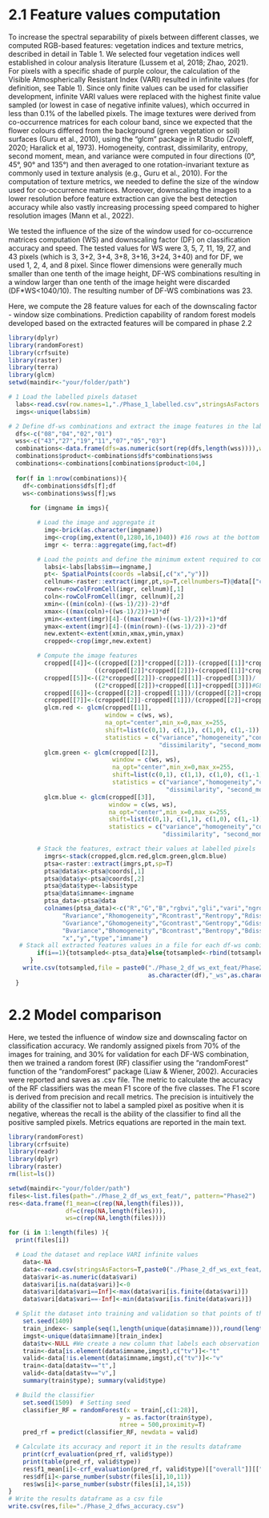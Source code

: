 # 2.1 Feature values computation
To increase the spectral separability of pixels between different classes, we computed RGB-based features: vegetation indices and texture metrics, described in detail in Table 1. We selected four vegetation indices well established in colour analysis literature (Lussem et al, 2018; Zhao, 2021). For pixels with a specific shade of purple colour, the calculation of the Visible Atmospherically Resistant Index (VARI) resulted in infinite values (for definition, see Table 1). Since only finite values can be used for classifier development, infinite VARI values were replaced with the highest finite value sampled (or lowest in case of negative infinite values), which occurred in less than 0.1% of the labelled pixels. The image textures were derived from co-occurrence matrices for each colour band, since we expected that the flower colours differed from the background (green vegetation or soil) surfaces (Guru et al., 2010), using the “glcm” package in R Studio (Zvoleff, 2020; Haralick et al, 1973). Homogeneity, contrast, dissimilarity, entropy, second moment, mean, and variance were computed in four directions (0°, 45°, 90° and 135°) and then averaged to one rotation-invariant texture as commonly used in texture analysis (e.g., Guru et al., 2010). For the computation of texture metrics, we needed to define the size of the window used for co-occurrence matrices. Moreover, downscaling the images to a lower resolution before feature extraction can give the best detection accuracy while also vastly increasing processing speed compared to higher resolution images (Mann et al., 2022).

We tested the influence of the size of the window used for co-occurrence matrices computation (WS) and downscaling factor (DF) on classification accuracy and speed. The tested values for WS were 3, 5, 7, 11, 19, 27, and 43 pixels (which is 3, 3+2, 3+4, 3+8, 3+16, 3+24, 3+40) and for DF, we used 1, 2, 4, and 8 pixel. Since flower dimensions were generally much smaller than one tenth of the image height, DF-WS combinations resulting in a window larger than one tenth of the image height were discarded (DF*WS<1040/10). The resulting number of DF-WS combinations was 23.

Here, we compute the 28 feature values for each of the downscaling factor - window size combinations. Prediction capability of random forest models developed based on the extracted features will be compared in phase 2.2
```r
library(dplyr)
library(randomForest)
library(crfsuite)
library(raster)
library(terra)
library(glcm)
setwd(maindir<-"your/folder/path")

# 1 Load the labelled pixels dataset
  labs<-read.csv(row.names=1,"./Phase_1_labelled.csv",stringsAsFactors = T)
  imgs<-unique(labs$im)

# 2 Define df-ws combinations and extract the image features in the labelled pixel 
  dfs<-c("08","04","02","01")
  wss<-c("43","27","19","11","07","05","03")
  combinations<-data.frame(dfs=as.numeric(sort(rep(dfs,length(wss)))),wss=as.numeric(rep(wss,length(dfs))))
  combinations$product<-combinations$dfs*combinations$wss
  combinations<-combinations[combinations$product<104,]
  
  for(f in 1:nrow(combinations)){
    df<-combinations$dfs[f];df
    ws<-combinations$wss[f];ws
    
      for (imgname in imgs){

        # Load the image and aggregate it
          img<-brick(as.character(imgname))
          img<-crop(img,extent(0,1280,16,1040)) #16 rows at the bottom of the pictures contain the timestamps.
          imgr <- terra::aggregate(img,fact=df)

        # Load the points and define the minimum extent required to compute points features
          labsi<-labs[labs$im==imgname,]
          pt<- SpatialPoints(coords =labsi[,c("x","y")])
          cellnum<-raster::extract(imgr,pt,sp=T,cellnumbers=T)@data[["cells"]]
          rown<-rowColFromCell(imgr, cellnum)[,1]
          coln<-rowColFromCell(imgr, cellnum)[,2]
          xmin<-((min(coln)-((ws-1)/2))-2)*df
          xmax<-((max(coln)+((ws-1)/2))+1)*df
          ymin<-extent(imgr)[4]-((max(rown)+((ws-1)/2))+1)*df
          ymax<-extent(imgr)[4]-((min(rown)-((ws-1)/2))-2)*df
          new.extent<-extent(xmin,xmax,ymin,ymax)
          cropped<-crop(imgr,new.extent)

        # Compute the image features
          cropped[[4]]<-((cropped[[2]]*cropped[[2]])-(cropped[[1]]*cropped[[3]]))/
                        ((cropped[[2]]*cropped[[2]])+(cropped[[1]]*cropped[[3]]))#RGBVI
          cropped[[5]]<-((2*cropped[[2]])-cropped[[1]]-cropped[[3]])/
                        ((2*cropped[[2]])+cropped[[1]]+cropped[[3]])#GLI
          cropped[[6]]<-(cropped[[2]]-cropped[[1]])/(cropped[[2]]+cropped[[1]]-cropped[[3]])#VARI
          cropped[[7]]<-(cropped[[2]]-cropped[[1]])/(cropped[[2]]+cropped[[1]])#NGRDI
          glcm.red <- glcm(cropped[[1]],
                           window = c(ws, ws),
                           na_opt="center",min_x=0,max_x=255,
                           shift=list(c(0,1), c(1,1), c(1,0), c(1,-1)),
                           statistics = c("variance","homogeneity","contrast","entropy",
                                          "dissimilarity", "second_moment","mean"))
          glcm.green <- glcm(cropped[[2]],
                             window = c(ws, ws),
                             na_opt="center",min_x=0,max_x=255,
                             shift=list(c(0,1), c(1,1), c(1,0), c(1,-1)),
                             statistics = c("variance","homogeneity","contrast","entropy",
                                            "dissimilarity", "second_moment","mean"))
          glcm.blue <- glcm(cropped[[3]],
                            window = c(ws, ws),
                            na_opt="center",min_x=0,max_x=255,
                            shift=list(c(0,1), c(1,1), c(1,0), c(1,-1)),
                            statistics = c("variance","homogeneity","contrast","entropy",
                                           "dissimilarity", "second_moment","mean"))

        # Stack the features, extract their values at labelled pixels
          imgrs<-stack(cropped,glcm.red,glcm.green,glcm.blue)
          ptsa<-raster::extract(imgrs,pt,sp=T)
          ptsa@data$x<-ptsa@coords[,1]
          ptsa@data$y<-ptsa@coords[,2]
          ptsa@data$type<-labsi$type
          ptsa@data$imname<-imgname
          ptsa_data<-ptsa@data
          colnames(ptsa_data)<-c("R","G","B","rgbvi","gli","vari","ngrdi",
               "Rvariance","Rhomogeneity","Rcontrast","Rentropy","Rdissimilarity","Rsecond_moment","Rmean",
               "Gvariance","Ghomogeneity","Gcontrast","Gentropy","Gdissimilarity","Gsecond_moment","Gmean",
               "Bvariance","Bhomogeneity","Bcontrast","Bentropy","Bdissimilarity","Bsecond_moment","Bmean",
               "x","y","type","imname")
   # Stack all extracted features values in a file for each df-ws combination and save it as a csv file
        if(i==1){totsampled<-ptsa_data}else{totsampled<-rbind(totsampled,ptsa_data)}
      }
    write.csv(totsampled,file = paste0("./Phase_2_df_ws_ext_feat/Phase2_df",
                                       as.character(df),"_ws",as.character(ws),".csv"))
  }
```

# 2.2 Model comparison
Here, we tested the influence of window size and downscaling factor on classification accuracy.
We randomly assigned pixels from 70% of the images for training, and 30% for validation for each DF-WS combination, then we trained a random forest (RF) classifier using the “randomForest” function of the “randomForest” package (Liaw & Wiener, 2002). Accuracies were reported and saves as .csv file. 
The metric to calculate the accuracy of the RF classifiers was the mean F1 score of the five classes. The F1 score is derived from precision and recall metrics. The precision is intuitively the ability of the classifier not to label a sampled pixel as positive when it is negative, whereas the recall is the ability of the classifier to find all the positive sampled pixels. Metrics equations are reported in the main text. 
```r
library(randomForest)
library(crfsuite)
library(readr)
library(dplyr)
library(raster)
rm(list=ls())

setwd(maindir<-"your/folder/path")
files<-list.files(path="./Phase_2_df_ws_ext_feat/", pattern="Phase2")
res<-data.frame(f1_mean=c(rep(NA,length(files))),
                df=c(rep(NA,length(files))),
                ws=c(rep(NA,length(files))))

for (i in 1:length(files) ){
  print(files[i])

  # Load the dataset and replace VARI infinite values
    data<-NA
    data<-read.csv(stringsAsFactors=T,paste0("./Phase_2_df_ws_ext_feat/",files[i]),row.names=1)
    data$vari<-as.numeric(data$vari)
    data$vari[is.na(data$vari)]<-0
    data$vari[data$vari==Inf]<-max(data$vari[is.finite(data$vari)])
    data$vari[data$vari==-Inf]<-min(data$vari[is.finite(data$vari)])

  # Split the dataset into training and validation so that points of the same image are in the same subset
    set.seed(1409)
    train_index<- sample(seq(1,length(unique(data$imname))),round(length(unique(data$imname))*0.7))
    imgst<-unique(data$imname)[train_index]
    data$tv<-NULL #We create a new column that labels each observation as either "training" or "validation"
    train<-data[is.element(data$imname,imgst),c("tv")]<-"t"
    valid<-data[!is.element(data$imname,imgst),c("tv")]<-"v"
    train<-data[data$tv=="t",]
    valid<-data[data$tv=="v",]
    summary(train$type); summary(valid$type)

  # Build the classifier
    set.seed(1509)  # Setting seed
    classifier_RF = randomForest(x = train[,c(1:28)],
                               y = as.factor(train$type),
                               ntree = 500,proximity=T)
    pred_rf = predict(classifier_RF, newdata = valid)

  # Calculate its accuracy and report it in the results dataframe
    print(crf_evaluation(pred_rf, valid$type))
    print(table(pred_rf, valid$type))
    res$f1_mean[i]<-crf_evaluation(pred_rf, valid$type)[["overall"]][["f1_mean"]]
    res$df[i]<-parse_number(substr(files[i],10,11))
    res$ws[i]<-parse_number(substr(files[i],14,15))
}
# Write the results dataframe as a csv file
write.csv(res,file="./Phase_2_dfws_accuracy.csv")
```

